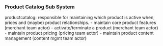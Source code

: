 ### Product Catalog Sub System
productcatalog: responsible for maintaining which product is active when, prices and (maybe) product relationships.
    - maintain core product features (merchant team actor)
    - activate/terminate a product (merchant team actor)
    - maintain product pricing (pricing team actor)
    - maintain product content management (content mgmt team actor)